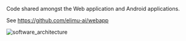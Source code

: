 Code shared amongst the Web application and Android applications.

See https://github.com/elimu-ai/webapp

![software_architecture](https://user-images.githubusercontent.com/15718174/50549901-4889e800-0c5d-11e9-8d1d-dad7cf6becfc.png)
